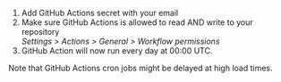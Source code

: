 1. Add GitHub Actions secret with your email  
2. Make sure GitHub Actions is allowed to read AND write to your repository  
*Settings > Actions > General > Workflow permissions*  
3. GitHub Action will now run every day at 00:00 UTC.

Note that GitHub Actions cron jobs might be delayed at high load times.
